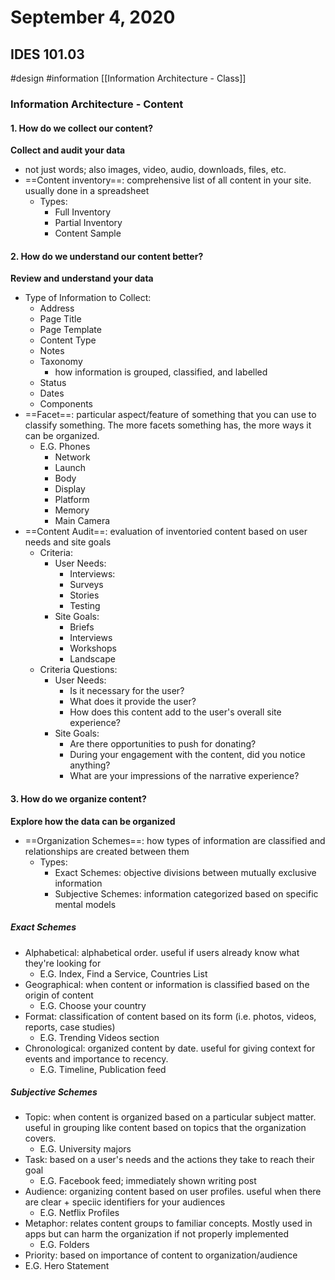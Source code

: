 ---
---

# September 4, 2020
## IDES 101.03
#design #information
[[Information Architecture - Class]]
### Information Architecture - Content
#### 1. How do we collect our content?
**Collect and audit your data**
-  not just words; also images, video, audio, downloads, files, etc.
-  ==Content inventory==: comprehensive list of all content in your site. usually done in a spreadsheet
	-  Types:
		-  Full Inventory
		-  Partial Inventory
		-  Content Sample
#### 2. How do we understand our content better?
**Review and understand your data**
- Type of Information to Collect:
	- Address
	- Page Title
	- Page Template
	- Content Type
	- Notes
	- Taxonomy
		- how information is grouped, classified, and labelled
	- Status
	- Dates
	- Components
- ==Facet==:  particular aspect/feature of something that you can use to classify something. The more facets something has, the more ways it can be organized.
	- E.G. Phones
		- Network
		- Launch
		- Body
		- Display
		- Platform
		- Memory
		- Main Camera
- ==Content Audit==: evaluation of inventoried content based on user needs and site goals
	- Criteria:
		- User Needs:
			- Interviews: 
			- Surveys
			- Stories
			- Testing
		- Site Goals:
			- Briefs
			- Interviews
			- Workshops
			- Landscape
	- Criteria Questions:
		- User Needs:
			- Is it necessary for the user?
			- What does it provide the user?
			- How does this content add to the user's overall site experience?
		- Site Goals:
			- Are there opportunities to push for donating?
			- During your engagement with the content, did you notice anything?
			- What are your impressions of the narrative experience?
#### 3. How do we organize content?
**Explore how the data can be organized**
- ==Organization Schemes==: how types of information are classified and relationships are created between them
	- Types:
		- Exact Schemes: objective divisions between mutually exclusive information
		- Subjective Schemes: information categorized based on specific mental models
##### Exact Schemes
- Alphabetical: alphabetical order. useful if users already know what they're looking for
	- E.G. Index, Find a Service, Countries List
- Geographical: when content or information is classified based on the origin of content
	- E.G. Choose your country
- Format: classification of content based on its form (i.e. photos, videos, reports, case studies)
	- E.G. Trending Videos section
- Chronological: organized content by date.  useful for giving context for events and importance to recency.
	- E.G. Timeline, Publication feed
##### Subjective Schemes
- Topic: when content is organized based on a particular subject matter. useful in grouping like content based on topics that the organization covers.
	- E.G.  University majors
- Task: based on a user's needs and the actions they take to reach their goal
	- E.G. Facebook feed; immediately shown writing post
- Audience: organizing content based on user profiles. useful when there are clear + speciic identifiers for your audiences
	- E.G. Netflix Profiles
- Metaphor: relates content groups to familiar concepts. Mostly used in apps but can harm the organization if not properly implemented
	- E.G. Folders
- Priority: based on importance of content to organization/audience
- E.G. Hero Statement